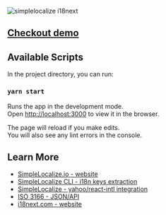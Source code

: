 ![simplelocalize i18next](https://i.imgur.com/GArmdQL.png)

## [Checkout demo](https://i18next.simplelocalize.io)

## Available Scripts

In the project directory, you can run:

### `yarn start`

Runs the app in the development mode.<br />
Open [http://localhost:3000](http://localhost:3000) to view it in the browser.

The page will reload if you make edits.<br />
You will also see any lint errors in the console.

## Learn More

- [SimpleLocalize.io - website](https://simplelocalize.io)
- [SimpleLocalize CLI - i18n keys extraction](https://github.com/simplelocalize/simplelocalize-cli)
- [SimpleLocalize - yahoo/react-intl integration](https://github.com/simplelocalize/react-intl-simplelocalize)
- [ISO 3166 - JSON/API](https://github.com/simplelocalize/iso-3166)
- [i18next.com - website](https://www.i18next.com)
